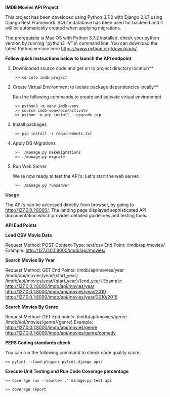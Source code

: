 **IMDB Movies API Project**

This project has been developed using Python 3.7.2 with Django 2.1.7 using Django Rest Framework. 
SQLite database has been used for backend and it will be automatically created when applying migrations. 

The prerequisite is Mac OS with Python 3.7.2 installed. check your python version by running 
"python3 -V" in command line. You can download the latest Python version here https://www.python.org/downloads/ 

**Follow quick instructions below to launch the API endpoint**

1. Downloaded source code and get on to project directory location**

        >> cd into imdb-project

2. Create Virtual Environment to isolate package dependencies locally**

    Run the following commands to create and activate virtual environment

        >> python3 -m venv imdb-venv
        >> source imdb-venv/bin/activate
        >> python -m pip install --upgrade pip

3. Install packages

        >> pip install -r requirements.txt 

4. Apply DB Migrations

        >> ./manage.py makemigrations
        >> ./manage.py migrate

5. Run Web Server

    We're now ready to test the API's. Let's start the web server.

        >> ./manage.py runserver


**Usage**

The API's can be accessed directly from browser, by going to http://127.0.0.1:8000/. The landing page displayed sophisticated API documentation which provides detailed guidelines and testing tools.


**API End Points**

**Load CSV Movie Data**

Request Method: POST
Content-Type:   text/csv 
End Point:      /imdb/api/movies/ 
Example:        http://127.0.0.1:8000/imdb/api/movies/

**Search Movies By Year**

Request Method: GET 
End Points:     /imdb/api/movies/year
                /imdb/api/movies/year/{start_year}
                /imdb/api/movies/year/{start_year}/{end_year}
Example:
                http://127.0.0.1:8000/imdb/api/movies/year
                http://127.0.0.1:8000/imdb/api/movies/year/2010
                http://127.0.0.1:8000/imdb/api/movies/year/2010/2016

**Search Movies By Genre**

Request Method: GET
End points:     /imdb/api/movies/genre
                /imdb/api/movies/genre/{genre}
Example:        
                http://127.0.0.1:8000/imdb/api/movies/genre
                http://127.0.0.1:8000/imdb/api/movies/genre/comedy


**PEP8 Coding standards check**

You can run the following command to check code quality score. 

    >> pylint --load-plugins pylint_django api/

**Execute Unit Testing and Run Code Coverage percentage**

    >> coverage run --source='.' manage.py test api

    >> coverage report
